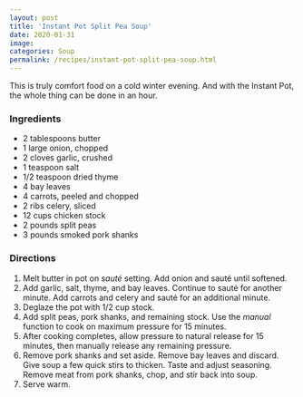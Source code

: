 ```yaml
---
layout: post
title: 'Instant Pot Split Pea Soup'
date: 2020-01-31
image:
categories: Soup
permalink: /recipes/instant-pot-split-pea-soup.html
---
```


This is truly comfort food on a cold winter evening. And with the Instant Pot, the whole thing can be done in an hour.

### Ingredients

- 2 tablespoons butter
- 1 large onion, chopped
- 2 cloves garlic, crushed
- 1 teaspoon salt
- 1/2 teaspoon dried thyme
- 4 bay leaves
- 4 carrots, peeled and chopped
- 2 ribs celery, sliced
- 12 cups chicken stock
- 2 pounds split peas
- 3 pounds smoked pork shanks

### Directions

1. Melt butter in pot on _sauté_ setting. Add onion and sauté until softened.
2. Add garlic, salt, thyme, and bay leaves. Continue to sauté for another minute. Add carrots and celery and sauté for an additional minute.
3. Deglaze the pot with 1/2 cup stock.
4. Add split peas, pork shanks, and remaining stock. Use the _manual_ function to cook on maximum pressure for 15 minutes.
5. After cooking completes, allow pressure to natural release for 15 minutes, then manually release any remaining pressure.
6. Remove pork shanks and set aside. Remove bay leaves and discard. Give soup a few quick stirs to thicken. Taste and adjust seasoning. Remove meat from pork shanks, chop, and stir back into soup.
7. Serve warm.
